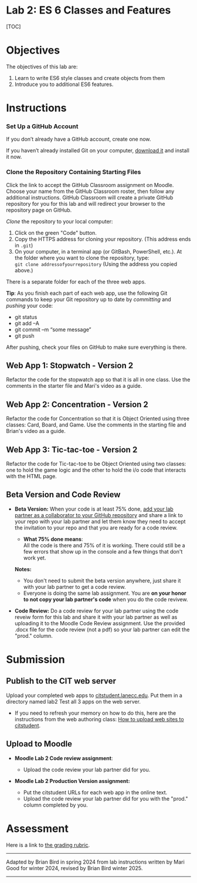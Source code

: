 <h1>Lab 2: ES 6 Classes and Features</h1>

[TOC]

# Objectives

The objectives of this lab are:

1. Learn to write ES6 style classes and create objects from them
2. Introduce you to additional ES6 features.



# Instructions

### Set Up a GitHub Account

If you don’t already have a GitHub account, create one now.

If you haven’t already installed Git on your computer, [download it](https://git-scm.com/downloads) and install it now.

### Clone the Repository Containing Starting Files

Click the link to accept the GitHub Classroom assignment on Moodle. Choose your name from the GitHub Classroom roster, then follow any additional instructions. GitHub Classroom will create a private GitHub repository for you for this lab and will redirect your browser to the repository page on GitHub. 

*Clone* the repository to your local computer:

1. Click on the green "Code" button.
2. Copy the HTTPS address for cloning your repository. (This address ends in `.git`)
3. On your computer, in a terminal app (or GitBash, PowerShell, etc.). At the folder where you want to clone the repository, type:  
   `git clone addressofyourrepository` 
   (Using the address you copied above.)

There is a separate folder for each of the three web apps.

**Tip**: As you finish each part of each web app, use the following Git commands to keep your Git repository up to date by *committing* and  *pushing* your code:

- git status
- git add –A
- git commit –m “some message”
- git push

After pushing, check your files on GitHub to make sure everything is there.

## Web App 1: Stopwatch - Version 2

Refactor the code for the stopwatch app so that it is all in one class. Use the comments in the starter file and Mari's video as a guide.

## Web App 2: Concentration - Version 2

Refactor the code for Concentration so that it is Object Oriented using three classes: Card, Board, and Game. Use the comments in the starting file and Brian's video as a guide.

## Web App 3: Tic-tac-toe - Version 2

Refactor the code for Tic-tac-toe to be Object Oriented using two classes: one to hold the game logic and the other to hold the i/o code that interacts with the HTML page.

## Beta Version and Code Review

- **Beta Version:** When your code is at least 75% done, [add your lab partner as a collaborator to your GitHub repository](https://docs.github.com/en/account-and-profile/setting-up-and-managing-your-personal-account-on-github/managing-access-to-your-personal-repositories/inviting-collaborators-to-a-personal-repository) and share a link to your repo with your lab partner and let them know they need to accept the invitation to your repo and that you are ready for a code review.

  - **What 75% done means**:  
    All the code is there and 75% of it is working. There could still be a  few errors that show up in the console and a few things that don't work yet.

  **Notes:** 

  - You don't need to submit the beta version anywhere, just share it with your lab partner to get a code review.
  - Everyone is doing the same lab assignment. You are **on your honor to not copy your lab partner's code** when you do the code revivew.

- **Code Review:** Do a code review for your lab partner using the code reveiw form for this lab and share it with your lab partner as well as uploading it to the Moodle Code Review assignment. Use the provided .docx file for the code review (not a pdf) so your lab partner can edit the  "prod." column.



# Submission

## Publish to the CIT web server  
Upload your completed web apps to [citstudent.lanecc.edu](http://citstudent.lanecc.edu).  Put them in a directory named lab2 Test all 3 apps on the web server.  

- If you need to refresh your memory on how to do this, here are the instructions from the web authoring class: [How to upload web sites to citstudent](https://lcc-cit.github.io/CIS195-CourseMaterials/Lessons/UploadingWebSites.html).

## Upload to Moodle

- **Moodle Lab 2 Code review assignment**: 
  - Upload the code review your lab partner did for you.

- **Moodle Lab 2 Production Version assignment:**  
  - Put the citstudent URLs for each web app in the online text.
  - Upload the code review your lab partner did for you with the "prod." column completed by you.


# Assessment

Here is a link to [the grading rubric](https://lcc-cit.github.io/CS233JS-CourseMaterials/Labs/Lab02/CS233JS_Lab02_Rubric.htm).

  

----

Adapted by Brian Bird in spring 2024 from lab instructions written by Mari Good for winter 2024, revised by Brian Bird winter <time>2025</time>.

---